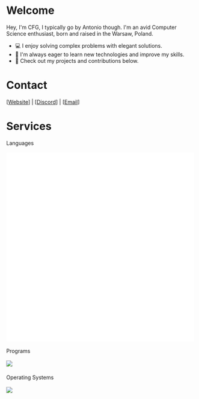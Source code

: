 # Welcome
Hey, I'm CFG, I typically go by Antonio though. I'm an avid Computer Science enthusiast, born and raised in the Warsaw, Poland.

- 💻 I enjoy solving complex problems with elegant solutions.
- 🌱 I'm always eager to learn new technologies and improve my skills.
- 🔗 Check out my projects and contributions below.

# Contact

[[Website]] | [[Discord]] | [[Email]]

[Website]: https://cfg.today
[Discord]: https://discord.app.com/users/818829226810540092
[Email]: mailto:contact@cfg.today

# Services

<p>
  Languages  <br>
  <br>
  <img src="B3L Loga (2).png" />
</p>
<p>
  Programs <br>
  <br>
  <img src="https://skillicons.dev/icons?i=idea,vscode,pycharm,webstorm,xd,aws," /> <br>
 <br> Operating Systems<br>
  <br>
  <img src="https://skillicons.dev/icons?i=apple,windows,linux" />
</p>
